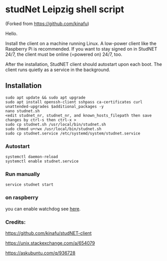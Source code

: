 # studNet Leipzig shell script

(Forked from https://github.com/kinafu)

Hello.

Install the client on a machine running Linux. A low-power client like the Raspberry Pi is recommended.
If you want to stay signed on in StudNET 24/7, the client must be online (=powered on) 24/7, too.

After the installation, StudNET client should autostart upon each boot.
The client runs quietly as a service in the background.

## Installation

    sudo apt update && sudo apt upgrade
    sudo apt install openssh-client sshpass ca-certificates curl unattended-upgrades $additional_packages -y
    nano studnet.sh
    <edit studnet_nr, studnet_nr, and known_hosts_filepath then save changes by ctrl-s then ctrl-x >
    sudo cp studnet.sh /usr/local/bin/studnet.sh
    sudo chmod u+rwx /usr/local/bin/studnet.sh
    sudo cp studnet.service /etc/systemd/system/studnet.service

### Autostart
    systemctl daemon-reload
    systemctl enable studnet.service
### Run manually
    service studnet start

### on raspberry
you can enable watchdog see [here](https://github.com/kinafu/studNET-client/blob/master/installer.sh).

### Credits:
https://github.com/kinafu/studNET-client

https://unix.stackexchange.com/a/654079

https://askubuntu.com/q/936728

